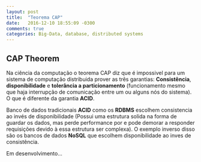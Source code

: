 ```yaml
---
layout: post
title:  "Teorema CAP"
date:	2016-12-10 18:55:09 -0300
comments: true
categories: Big-Data, database, distributed systems
---
```


## CAP Theorem

Na ciência da computação o teorema CAP diz que é impossivel para um sistema de computação distribuida prover as três garantias: **Consistência**, **disponibilidade** e **tolerância a particionamento** (funcionamento mesmo que haja interrupção de comunicação entre um ou alguns nós do sistema). O que é diferente da garantia **ACID**.

Banco de dados tradicionais **ACID** como os **RDBMS** escolhem consistencia ao invés de disponibilidade (Possui uma estrutura solida na forma de guardar os dados, mas perde performance por e pode demorar a responder requisições devido à essa estrutura ser complexa). O exemplo inverso disso são os bancos de dados **NoSQL** que escolhem disponibilidade ao inves de consistência.

Em desenvolvimento...
